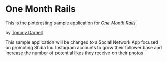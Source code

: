 # One Month Rails 

This is the pinteresting sample application for 
[*One Month Rails*](http://onemonthrails.com)

by [Tommy Darnell](http://google.com)

This sample application will be changed to a Social Network App focused on promoting Shiba Inu Instagram accounts to grow their follower base and increase the number of potential likes they receive on their photos
